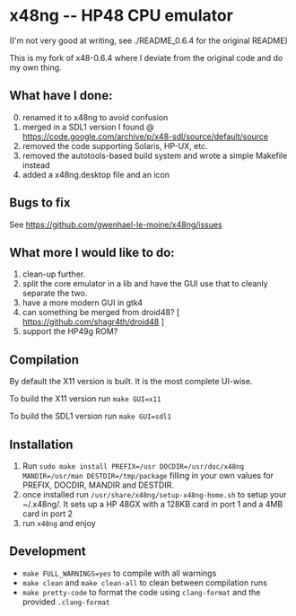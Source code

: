 # x48ng -- HP48 CPU emulator

(I'm not very good at writing, see ./README_0.6.4 for the original README)

This is my fork of x48-0.6.4 where I deviate from the original code and do my own thing.

## What have I done:

0. renamed it to x48ng to avoid confusion
1. merged in a SDL1 version I found @ https://code.google.com/archive/p/x48-sdl/source/default/source
2. removed the code supporting Solaris, HP-UX, etc.
3. removed the autotools-based build system and wrote a simple Makefile instead
4. added a x48ng.desktop file and an icon

## Bugs to fix

See https://github.com/gwenhael-le-moine/x48ng/issues

## What more I would like to do:

1. clean-up further.
2. split the core emulator in a lib and have the GUI use that to cleanly separate the two.
3. have a more modern GUI in gtk4
4. can something be merged from droid48? [ https://github.com/shagr4th/droid48 ]
99. support the HP49g ROM?

## Compilation

By default the X11 version is built. It is the most complete UI-wise.

To build the X11 version run `make GUI=x11`

To build the SDL1 version run `make GUI=sdl1`

## Installation

1. Run `sudo make install PREFIX=/usr DOCDIR=/usr/doc/x48ng MANDIR=/usr/man DESTDIR=/tmp/package` filling in your own values for PREFIX, DOCDIR, MANDIR and DESTDIR.
2. once installed run `/usr/share/x48ng/setup-x48ng-home.sh` to setup your ~/.x48ng/. It sets up a HP 48GX with a 128KB card in port 1 and a 4MB card in port 2
3. run `x48ng` and enjoy

## Development

- `make FULL_WARNINGS=yes` to compile with all warnings
- `make clean` and `make clean-all` to clean between compilation runs
- `make pretty-code` to format the code using `clang-format` and the provided `.clang-format`
